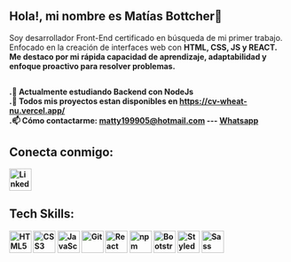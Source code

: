 ## Hola!, mi nombre es Matías Bottcher👋

   Soy desarrollador Front-End certificado en búsqueda de mi primer trabajo. <br/>
   Enfocado en la creación de interfaces web con <b>HTML, CSS, JS<b/> y <b>REACT<b/>.   <br/>
   Me destaco por mi rápida capacidad de aprendizaje, adaptabilidad y enfoque proactivo para resolver problemas.

## 
.🌱 Actualmente estudiando <b>Backend<b/> con <b>NodeJs<b/> <br/>
.🔭 Todos mis proyectos estan disponibles en https://cv-wheat-nu.vercel.app/ <br/>
.📫 Cómo contactarme: matty199905@hotmail.com --- <a href="https://wa.me/5491132046562" target="_blank">Whatsapp</a>

## Conecta conmigo: 
[<img src="https://cdn.jsdelivr.net/gh/devicons/devicon/icons/linkedin/linkedin-original.svg" alt="LinkedIn" width="40" />](https://www.linkedin.com/in/matias-bottcher-09b780215/)



## Tech Skills: 
<p align="left"> <img src="https://cdn.jsdelivr.net/gh/devicons/devicon/icons/html5/html5-original.svg" alt="HTML5" width="40" /> <img src="https://cdn.jsdelivr.net/gh/devicons/devicon/icons/css3/css3-original.svg" alt="CSS3" width="40" /> <img src="https://cdn.jsdelivr.net/gh/devicons/devicon/icons/javascript/javascript-original.svg" alt="JavaScript" width="40" /> <img src="https://cdn.jsdelivr.net/gh/devicons/devicon/icons/git/git-original.svg" alt="Git" width="40" /> <img src="https://cdn.jsdelivr.net/gh/devicons/devicon/icons/react/react-original.svg" alt="React" width="40" /> <img src="https://cdn.jsdelivr.net/gh/devicons/devicon/icons/npm/npm-original-wordmark.svg" alt="npm" width="40" /> <img src="https://cdn.jsdelivr.net/gh/devicons/devicon/icons/bootstrap/bootstrap-original.svg" alt="Bootstrap" width="40" /> <img src="https://raw.githubusercontent.com/styled-components/brand/master/styled-components.png" alt="Styled Components" width="40" /> <img src="https://cdn.jsdelivr.net/gh/devicons/devicon/icons/sass/sass-original.svg" alt="Sass" width="40" /> </p>
<!--
**matty199905/matty199905** is a ✨ _special_ ✨ repository because its `README.md` (this file) appears on your GitHub profile.

Here are some ideas to get you started:

- 🔭 I’m currently working on ...
-  I’m currently learning ...
- 👯 I’m looking to collaborate on ...
- 🤔 I’m looking for help with ...
- 💬 Ask me about ...
- 📫 How to reach me: ...
- 😄 Pronouns: ...
- ⚡ Fun fact: ...
-->
